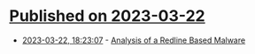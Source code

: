 # [Published on 2023-03-22](index.md)

* [2023-03-22, 18:23:07](https://lobste.rs/s/bpobqd/analysis_redline_based_malware) - [Analysis of a Redline Based Malware](https://serhack.me/articles/analysis-redline-based-malware/)
